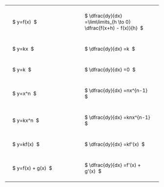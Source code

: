 #  
<br>
<style type="text/css">
#T_f480e th.col_heading {
  text-align: left;
  font-size: 1em;
}
#T_f480e td {
  text-align: left;
  font-size: 1em;
  padding: 1.5em;
}
#T_f480e_row0_col0, #T_f480e_row0_col1, #T_f480e_row1_col0, #T_f480e_row1_col1, #T_f480e_row2_col0, #T_f480e_row2_col1, #T_f480e_row3_col0, #T_f480e_row3_col1, #T_f480e_row4_col0, #T_f480e_row4_col1, #T_f480e_row5_col0, #T_f480e_row5_col1, #T_f480e_row6_col0, #T_f480e_row6_col1 {
  width: 400px;
  white-space: pre-wrap;
}
</style>
<table id="T_f480e">
  <thead>
  </thead>
  <tbody>
    <tr>
      <td id="T_f480e_row0_col0" class="data row0 col0" >$ y=f(x)  $</td>
      <td id="T_f480e_row0_col1" class="data row0 col1" >$ \dfrac{dy}{dx} =\lim\limits_{h \to 0} \dfrac{f(x+h) - f(x)}{h}  $</td>
    </tr>
    <tr>
      <td id="T_f480e_row1_col0" class="data row1 col0" >$ y=kx  $</td>
      <td id="T_f480e_row1_col1" class="data row1 col1" >$ \dfrac{dy}{dx} =k  $</td>
    </tr>
    <tr>
      <td id="T_f480e_row2_col0" class="data row2 col0" >$ y=k  $</td>
      <td id="T_f480e_row2_col1" class="data row2 col1" >$ \dfrac{dy}{dx} =0  $</td>
    </tr>
    <tr>
      <td id="T_f480e_row3_col0" class="data row3 col0" >$ y=x^n  $</td>
      <td id="T_f480e_row3_col1" class="data row3 col1" >$ \dfrac{dy}{dx} =nx^{n-1}  $</td>
    </tr>
    <tr>
      <td id="T_f480e_row4_col0" class="data row4 col0" >$ y=kx^n  $</td>
      <td id="T_f480e_row4_col1" class="data row4 col1" >$ \dfrac{dy}{dx} =knx^{n-1}  $</td>
    </tr>
    <tr>
      <td id="T_f480e_row5_col0" class="data row5 col0" >$ y=kf(x)  $</td>
      <td id="T_f480e_row5_col1" class="data row5 col1" >$ \dfrac{dy}{dx} =kf'(x)  $</td>
    </tr>
    <tr>
      <td id="T_f480e_row6_col0" class="data row6 col0" >$ y=f(x) + g(x)  $</td>
      <td id="T_f480e_row6_col1" class="data row6 col1" >$ \dfrac{dy}{dx} =f'(x) + g'(x)  $</td>
    </tr>
  </tbody>
</table>
